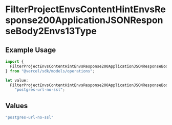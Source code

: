 # FilterProjectEnvsContentHintEnvsResponse200ApplicationJSONResponseBody2Envs13Type

## Example Usage

```typescript
import {
  FilterProjectEnvsContentHintEnvsResponse200ApplicationJSONResponseBody2Envs13Type,
} from "@vercel/sdk/models/operations";

let value:
  FilterProjectEnvsContentHintEnvsResponse200ApplicationJSONResponseBody2Envs13Type =
    "postgres-url-no-ssl";
```

## Values

```typescript
"postgres-url-no-ssl"
```
